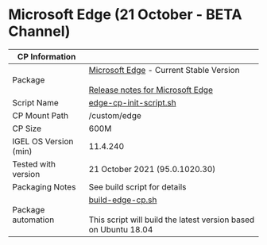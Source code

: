 # Microsoft Edge (21 October - BETA Channel)

|  CP Information |            |
|-----------------|------------|
| Package | [Microsoft Edge](https://www.microsoftedgeinsider.com/en-us/download?platform=linux-deb) - Current Stable Version <br /><br /> [Release notes for Microsoft Edge](https://docs.microsoft.com/en-us/deployedge/microsoft-edge-relnote-beta-channel) |
| Script Name | [edge-cp-init-script.sh](edge-cp-init-script.sh) |
| CP Mount Path | /custom/edge |
| CP Size | 600M |
| IGEL OS Version (min) | 11.4.240 |
| Tested with version | 21 October 2021 (95.0.1020.30) |
| Packaging Notes | See build script for details |
| Package automation | [build-edge-cp.sh](build-edge-cp.sh) <br /><br /> This script will build the latest version based on Ubuntu 18.04 |
